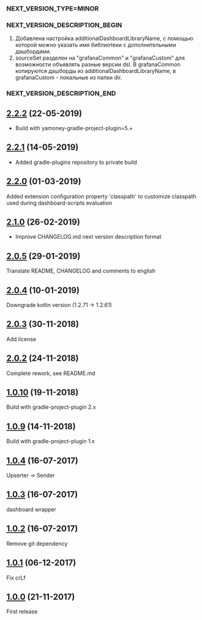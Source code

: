 ### NEXT_VERSION_TYPE=MINOR
### NEXT_VERSION_DESCRIPTION_BEGIN
1. Добавлена настройка additionalDashboardLibraryName, с помощью которой можно указать имя библиотеки с дополнительными
дашбордами.
2. sourceSet разделен на "grafanaCommon" и "grafanaCustom" для возможности объявлять разные версии dsl. 
В grafanaCommon копируются дашборды из additionalDashboardLibraryName, в grafanaCustom - локальные из папки dir. 
### NEXT_VERSION_DESCRIPTION_END
## [2.2.2]() (22-05-2019)

* Build with yamoney-gradle-project-plugin=5.+

## [2.2.1]() (14-05-2019)

* Added gradle-plugins repository to private build

## [2.2.0]() (01-03-2019)

Added extension configuration property 'classpath'
to customize classpath used during dashboard-scripts evaluation

## [2.1.0]() (26-02-2019)

* Improve CHANGELOG.md next version description format

## [2.0.5]() (29-01-2019)

Translate README, CHANGELOG and comments to english

## [2.0.4]() (10-01-2019)

Downgrade kotlin version (1.2.71 -> 1.2.61)

## [2.0.3]() (30-11-2018)

Add license

## [2.0.2]() (24-11-2018)

Complete rework, see README.md

## [1.0.10]() (19-11-2018)

Build with gradle-project-plugin 2.x

## [1.0.9]() (14-11-2018)

Build with gradle-project-plugin 1.x

## [1.0.4]() (16-07-2017)

Upserter -> Sender

## [1.0.3]() (16-07-2017)

dashboard wrapper

## [1.0.2]() (16-07-2017)

Remove git dependency

## [1.0.1]() (06-12-2017)

Fix crLf

## [1.0.0]() (21-11-2017)

First release